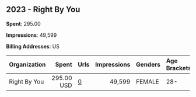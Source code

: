 ## 2023 - Right By You 
**Spent**: 295.00

**Impressions**: 49,599

**Billing Addresses**: US

|Organization|Spent|Urls|Impressions|Genders|Age Brackets|Country Codes|
|:---|---:|:---|---:|:---|:---|:---|
|Right By You|295.00 USD|[0](https://www.snap.com/political-ads/asset/0756d5e6b464a32de59d993450d7ffa8dfcc64acf3b8e439be55309e08d56f51?mediaType=png)|49,599|FEMALE|28-|united states|
